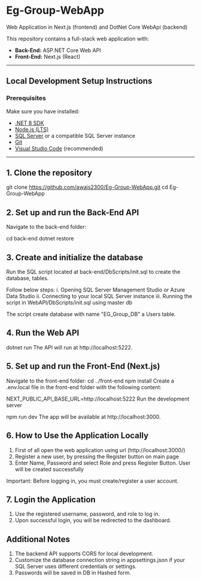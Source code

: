 # Eg-Group-WebApp
Web Application in Next.js (frontend) and DotNet Core WebApi (backend)

This repository contains a full-stack web application with:

- **Back-End:** ASP.NET Core Web API
- **Front-End:** Next.js (React)

---

## Local Development Setup Instructions

### Prerequisites

Make sure you have installed:

- [.NET 8 SDK](https://dotnet.microsoft.com/en-us/download/dotnet/8.0)
- [Node.js (LTS)](https://nodejs.org/en/)
- [SQL Server](https://www.microsoft.com/en-us/sql-server/sql-server-downloads) or a compatible SQL Server instance
- [Git](https://git-scm.com/)
- [Visual Studio Code](https://code.visualstudio.com/) (recommended)

---

## 1. Clone the repository


git clone https://github.com/awais2300/Eg-Group-WebApp.git
cd Eg-Group-WebApp


## 2. Set up and run the Back-End API
Navigate to the back-end folder:

cd back-end
dotnet restore

## 3. Create and initialize the database
Run the SQL script located at back-end/DbScripts/init.sql to create the database, tables.


Follow below steps:
    i.   Opening SQL Server Management Studio or Azure Data Studio
    ii.  Connecting to your local SQL Server instance
    iii. Running the script in WebAPI/DbScripts/init.sql using master db

The script create database with name "EG_Group_DB" a Users table.


## 4. Run the Web API
dotnet run
The API will run at http://localhost:5222.

## 5. Set up and run the Front-End (Next.js)

Navigate to the front-end folder:
cd ../front-end
npm install
Create a .env.local file in the front-end folder with the following content:

NEXT_PUBLIC_API_BASE_URL=http://localhost:5222
Run the development server

npm run dev
The app will be available at http://localhost:3000.

## 6. How to Use the Application Locally

1. First of all open the web application using url (http://localhost:3000/) 
2. Register a new user, by pressing the Register button on main page
3. Enter Name, Password and select Role and press Register Button. User will be created successfully

Important: Before logging in, you must create/register a user account.

## 7. Login the Application
1. Use the registered username, password, and role to log in.
2. Upon successful login, you will be redirected to the dashboard.

## Additional Notes
1. The backend API supports CORS for local development.
2. Customize the database connection string in appsettings.json if your SQL Server uses different credentials or settings.
3. Passwords will be saved in DB in Hashed form.